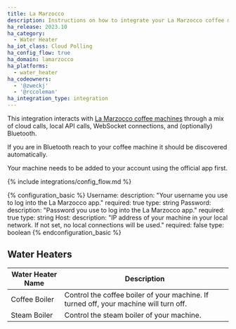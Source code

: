 ```yaml
---
title: La Marzocco
description: Instructions on how to integrate your La Marzocco coffee machine with Home Assistant.
ha_release: 2023.10
ha_category:
  - Water Heater
ha_iot_class: Cloud Polling
ha_config_flow: true
ha_domain: lamarzocco
ha_platforms:
  - water_heater
ha_codeowners:
  - '@zweckj'
  - '@rccoleman'
ha_integration_type: integration
---
```


This integration interacts with [La Marzocco coffee machines](https://lamarzocco.com/it/en/) through a mix of cloud calls, local API calls, WebSocket connections, and (optionally) Bluetooth. 

If you are in Bluetooth reach to your coffee machine it should be discovered automatically.

Your machine needs to be added to your account using the official app first.


{% include integrations/config_flow.md %}

{% configuration_basic %}
Username:
  description: "Your username you use to log into the La Marzocco app."
  required: true
  type: string
Password:
  description: "Password you use to log into the La Marzocco app."
  required: true
  type: string
Host:
  description: "IP address of your machine in your local network. If not set, no local connections will be used."
  required: false
  type: boolean
{% endconfiguration_basic %}

## Water Heaters
| Water Heater Name | Description |
|-------------|-------------|
| Coffee Boiler | Control the coffee boiler of your machine. If turned off, your machine will turn off. |
| Steam Boiler | Control the steam boiler of your machine. |
